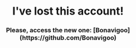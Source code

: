 <h1 align="center">I've lost this account!</h1>
<h3 align="center">Please, access the new one: [Bonavigoo](https://github.com/Bonavigoo)</h3>